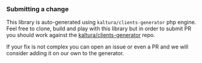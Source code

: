 ### Submitting a change

This library is auto-generated using `kaltura/clients-generator` php engine. Feel free to clone, build and play with this library but in order to submit PR you should work against the [kaltura/clients-generator](https://github.com/kaltura/clients-generator) repo. 

If your fix is not complex you can open an issue or even a PR and we will consider adding it on our own to the generator. 
